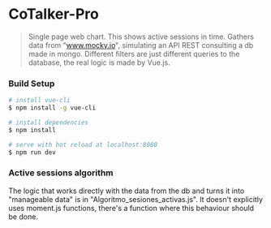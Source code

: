 # CoTalker-Pro

> Single page web chart. This shows active sessions in time. Gathers data from "www.mocky.io", simulating an API REST consulting a db made in mongo. Different filters are just different queries to the database, the real logic is made by Vue.js.

### Build Setup

``` bash
# install vue-cli
$ npm install -g vue-cli

# install dependencies
$ npm install

# serve with hot reload at localhost:8080
$ npm run dev

```

### Active sessions algorithm

The logic that works directly with the data from the db and turns it into "manageable data" is in "Algoritmo_sesiones_activas.js". It doesn't explicitly uses moment.js functions, there's a function where this behaviour should be done. 